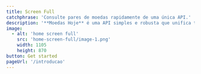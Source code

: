 ```yaml
---
title: Screen Full
catchphrase: 'Consulte pares de moedas rapidamente de uma única API.'
description: '**Moedas Hoje** é uma API simples e robusta que unifica todas as cotações de moedas centralizadas e descentralizadas em um único lugar. Disponível sobre licença MIT.'
image:
  - alt: 'home screen full'
    src: 'home-screen-full/image-1.png'
    width: 1105
    height: 870
button: Get started
pageUrl: '/introducao'
---
```

